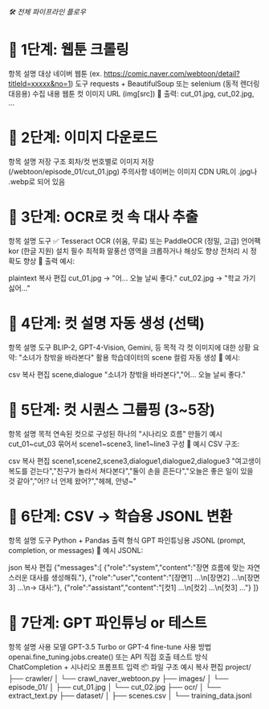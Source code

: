 *🛠 전체 파이프라인 플로우*
# 🔹 1단계: 웹툰 크롤링

항목	설명
대상	네이버 웹툰 (ex. https://comic.naver.com/webtoon/detail?titleId=xxxxx&no=1)
도구	requests + BeautifulSoup 또는 selenium (동적 렌더링 대응용)
수집 내용	웹툰 컷 이미지 URL (img[src])
📂 출력: cut_01.jpg, cut_02.jpg, ...

# 🔹 2단계: 이미지 다운로드

항목	설명
저장 구조	회차/컷 번호별로 이미지 저장 (/webtoon/episode_01/cut_01.jpg)
주의사항	네이버는 이미지 CDN URL이 .jpg나 .webp로 되어 있음

# 🔹 3단계: OCR로 컷 속 대사 추출
항목	설명
도구	✅ Tesseract OCR (쉬움, 무료) 또는 PaddleOCR (정밀, 고급)
언어팩	kor (한글 지원) 설치 필수
최적화	말풍선 영역을 크롭하거나 해상도 향상 전처리 시 정확도 향상
📄 출력 예시:

plaintext
복사
편집
cut_01.jpg → "어… 오늘 날씨 좋다."
cut_02.jpg → "학교 가기 싫어…"

# 🔹 4단계: 컷 설명 자동 생성 (선택)
항목	설명
도구	BLIP-2, GPT-4-Vision, Gemini, 등
목적	각 컷 이미지에 대한 상황 요약: "소녀가 창밖을 바라본다"
활용	학습데이터의 scene 컬럼 자동 생성
📄 예시:

csv
복사
편집
scene,dialogue
"소녀가 창밖을 바라본다","어… 오늘 날씨 좋다."

# 🔹 5단계: 컷 시퀀스 그룹핑 (3~5장)
항목	설명
목적	연속된 컷으로 구성된 하나의 "시나리오 흐름" 만들기
예시	cut_01~cut_03 묶어서 scene1~scene3, line1~line3 구성
📄 예시 CSV 구조:

csv
복사
편집
scene1,scene2,scene3,dialogue1,dialogue2,dialogue3
"여고생이 복도를 걷는다","친구가 놀라서 쳐다본다","둘이 손을 흔든다","오늘은 좋은 일이 있을 것 같아","어!? 너 언제 왔어?","헤헤, 안녕~"

# 🔹 6단계: CSV → 학습용 JSONL 변환
항목	설명
도구	Python + Pandas
출력 형식	GPT 파인튜닝용 JSONL (prompt, completion, or messages)
📄 예시 JSONL:

json
복사
편집
{"messages":[
  {"role":"system","content":"장면 흐름에 맞는 자연스러운 대사를 생성해줘."},
  {"role":"user","content":"[장면1] ...\n[장면2] ...\n[장면3] ...\n→ 대사:"},
  {"role":"assistant","content":"[컷1] ...\n[컷2] ...\n[컷3] ..."}
]}

# 🔹 7단계: GPT 파인튜닝 or 테스트
항목	설명
사용 모델	GPT-3.5 Turbo or GPT-4 fine-tune
사용 방법	openai.fine_tuning.jobs.create() 또는 API 직접 호출
테스트 방식	ChatCompletion + 시나리오 프롬프트 입력
📦 파일 구조 예시
복사
편집
project/
├── crawler/
│   └── crawl_naver_webtoon.py
├── images/
│   └── episode_01/
│       ├── cut_01.jpg
│       └── cut_02.jpg
├── ocr/
│   └── extract_text.py
├── dataset/
│   ├── scenes.csv
│   └── training_data.jsonl